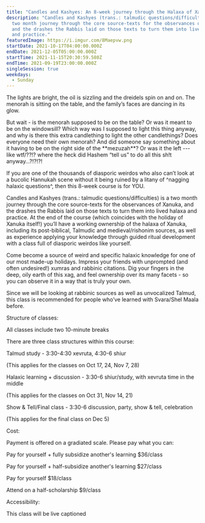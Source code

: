 ```yaml
---
title: "Candles and Kashyes: An 8-week journey through the Halaxa of Xanuka"
description: "Candles and Kashyes (trans.: talmudic questions/difficulties) is a
  two month journey through the core source-texts for the observances of Xanuka,
  and the drashes the Rabbis laid on those texts to turn them into lived halaxa
  and practice."
featuredImage: https://i.imgur.com/8Maepvw.png
startDate: 2021-10-17T04:00:00.000Z
endDate: 2021-12-05T05:00:00.000Z
startTime: 2021-11-15T20:30:59.580Z
endTime: 2021-09-19T23:00:00.000Z
singleSession: true
weekdays:
  - Sunday
---
```

The lights are bright, the oil is sizzling and the dreidels spin on and on. The menorah is sitting on the table, and the family’s faces are dancing in its glow.

But wait - is the menorah supposed to be on the table? Or was it meant to be on the windowsill? Which way was I supposed to light this thing anyway, and why is there this extra candlething to light the other candlethings? Does everyone need their own menorah? And did someone say something about it having to be on the right side of the \*\*mezuzah\*\*? Or was it the left --- like wtf/??!? where the heck did Hashem “tell us” to do all this sh!t anyway…?!?!?!

If you are one of the thousands of diasporic weirdos who also can’t look at a bucolic Hannukah scene without it being ruined by a litany of ^nagging halaxic questions^, then this 8-week course is for YOU.

Candles and Kashyes (trans.: talmudic questions/difficulties) is a two month journey through the core source-texts for the observances of Xanuka, and the drashes the Rabbis laid on those texts to turn them into lived halaxa and practice. At the end of the course (which coincides with the holiday of Xanuka itself!) you’ll have a working ownership of the halaxa of Xanuka, including its post-biblical, Talmudic and medieval/rishonim sources, as well as experience applying your knowledge through guided ritual development with a class full of diasporic weirdos like yourself.

Come become a source of weird and specific halaxic knowledge for one of our most made-up holidays. Impress your friends with unprompted (and often undesired!) xumras and rabbinic citations. Dig your fingers in the deep, oily earth of this xag, and feel ownership over its many facets - so you can observe it in a way that is truly your own.

Since we will be looking at rabbinic sources as well as unvocalized Talmud, this class is recommended for people who’ve learned with Svara/Shel Maala before.

Structure of classes:

All classes include two 10-minute breaks

There are three class structures within this course:

Talmud study - 3:30-4:30 xevruta, 4:30-6 shiur

(This applies for the classes on Oct 17, 24, Nov 7, 28)

Halaxic learning + discussion - 3:30-6 shiur/study, with xevruta time in the middle

(This applies for the classes on Oct 31, Nov 14, 21)

Show & Tell/Final class - 3:30-6 discussion, party, show & tell, celebration

(This applies for the final class on Dec 5)

Cost:

Payment is offered on a gradiated scale. Please pay what you can:

Pay for yourself + fully subsidize another's learning $36/class

Pay for yourself + half-subsidize another's learning $27/class

Pay for yourself $18/class

Attend on a half-scholarship $9/class



Accessibility:

This class will be live captioned